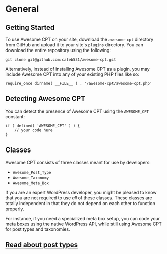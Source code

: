 # General

## Getting Started

To use Awesome CPT on your site, download the `awesome-cpt` directory from GitHub and upload it to your site's `plugins` directory. You can download the entire repository using the following:

```
git clone git@github.com:caleb531/awesome-cpt.git
```

Alternatively, instead of installing Awesome CPT as a plugin, you may include Awesome CPT into any of your existing PHP files like so:


```
require_once dirname( __FILE__ ) . '/awesome-cpt/awesome-cpt.php'
```

## Detecting Awesome CPT

You can detect the presence of Awesome CPT using the `AWESOME_CPT` constant:

```
if ( defined( 'AWESOME_CPT' ) ) {
    // your code here
}
```

## Classes

Awesome CPT consists of three classes meant for use by developers:

* `Awesome_Post_Type`
* `Awesome_Taxonomy`
* `Awesome_Meta_Box`

If you are an expert WordPress developer, you might be pleased to know that you are not required to use *all* of these classes. These classes are totally independent in that they do not depend on each other to function properly.

For instance, if you need a specialized meta box setup, you can code your meta boxes using the native WordPress API, while still using Awesome CPT for post types and taxonomies.

## [Read about post types](post-types.md)
